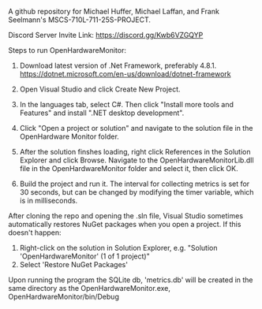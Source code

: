 A github repository for Michael Huffer, Michael Laffan, and Frank Seelmann's MSCS-710L-711-25S-PROJECT.

Discord Server Invite Link:
https://discord.gg/Kwb6VZGQYP


Steps to run OpenHardwareMonitor:

1. Download latest version of .Net Framework, preferably 4.8.1.
https://dotnet.microsoft.com/en-us/download/dotnet-framework

2. Open Visual Studio and click Create New Project.

3. In the languages tab, select C#. Then click "Install more tools and Features" and install ".NET desktop development".

4. Click "Open a project or solution" and navigate to the solution file in the OpenHardware Monitor folder.

5. After the solution finshes loading, right click References in the Solution Explorer and click Browse. Navigate to the OpenHardwareMonitorLib.dll file in the OpenHardwareMonitor folder and select it, then click OK.

6. Build the project and run it. The interval for collecting metrics is set for 30 seconds, but can be changed by modifying the timer variable, which is in milliseconds.


After cloning the repo and opening the .sln file, Visual Studio sometimes automatically restores NuGet packages when you open a project. If this doesn't happen:
  1. Right-click on the solution in Solution Explorer, e.g. "Solution 'OpenHardwareMonitor' (1 of 1 project)"
  2. Select 'Restore NuGet Packages'

Upon running the program the SQLite db, 'metrics.db' will be created in the same directory as the OpenHardwareMonitor.exe, OpenHardwareMonitor/bin/Debug
